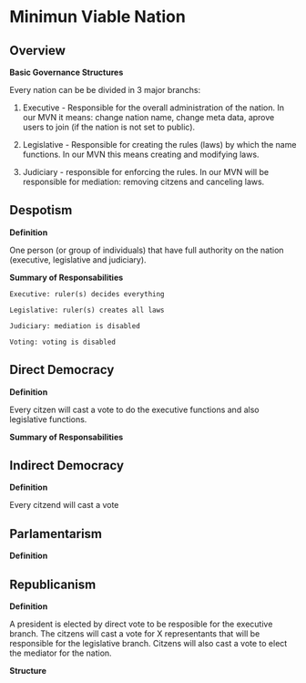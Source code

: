 # Minimun Viable Nation

## Overview

**Basic Governance Structures**

Every nation can be be divided in 3 major branchs:

1. Executive - Responsible for the overall administration of the nation. In our MVN it means: change nation name, change meta data, aprove users to join (if the nation is not set to public).

2. Legislative - Responsible for creating the rules (laws) by which the name functions. In our MVN this means creating and modifying laws.


3. Judiciary - responsible for enforcing the rules. In our MVN will be responsible for mediation: removing citzens and canceling laws.


## Despotism

**Definition**

One person (or group of individuals) that have full authority on the nation (executive, legislative and judiciary).

**Summary of Responsabilities**

````
Executive: ruler(s) decides everything
````

````
Legislative: ruler(s) creates all laws
````

````
Judiciary: mediation is disabled
````

````
Voting: voting is disabled
````

## Direct Democracy

**Definition**

Every citzen will cast a vote to do the executive functions and also legislative functions.

**Summary of Responsabilities**


## Indirect Democracy

**Definition**

Every citzend will cast a vote



## Parlamentarism

**Definition**




## Republicanism

**Definition**

A president is elected by direct vote to be resposible for the executive branch.
The citzens will cast a vote for X representants that will be responsible for the legislative branch.
Citzens will also cast a vote to elect the mediator for the nation.

**Structure**




